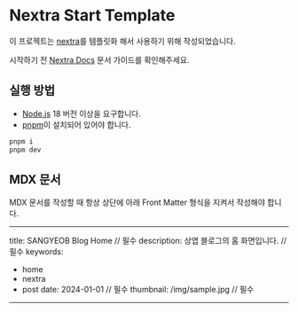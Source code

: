 # Nextra Start Template

이 프로젝트는 [nextra](https://nextra.site/)를 템플릿화 해서 사용하기 위해 작성되었습니다.

시작하기 전 [Nextra Docs](https://nextra.site/docs) 문서 가이드를 확인해주세요.

## 실행 방법

- [Node.js](https://nodejs.org/en) 18 버전 이상을 요구합니다.
- [pnpm](https://pnpm.io/installation)이 설치되어 있어야 합니다.

```bash
pnpm i
pnpm dev
```

## MDX 문서

MDX 문서를 작성할 때 항상 상단에 아래 Front Matter 형식을 지켜서 작성해야 합니다.

---
title: SANGYEOB Blog Home // 필수
description: 상엽 블로그의 홈 화면입니다. // 필수
keywords:
  - home
  - nextra
  - post
date: 2024-01-01 // 필수
thumbnail: /img/sample.jpg // 필수
---
